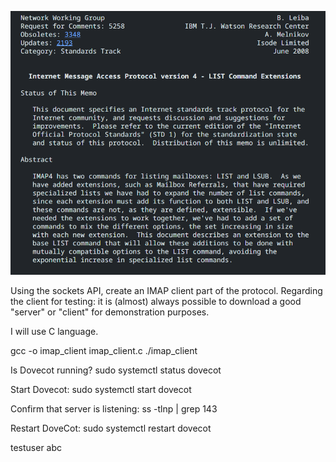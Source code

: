 ![alt text](image.png)

Using the sockets API, create an IMAP client part of the protocol.
Regarding the client for testing: it is (almost) always possible to download a good "server" or "client" for demonstration purposes.

I will use C language.


gcc -o imap_client imap_client.c
./imap_client


Is Dovecot running?
sudo systemctl status dovecot

Start Dovecot:
sudo systemctl start dovecot

Confirm that server is listening: 
ss -tlnp | grep 143

Restart DoveCot:
sudo systemctl restart dovecot


testuser abc